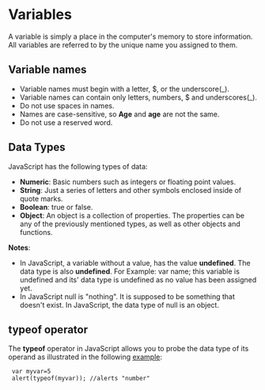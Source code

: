 
# Variables

A variable is simply a place in the computer's memory to store information. All variables are referred to by the unique name you assigned to them.

## Variable names

- Variable names must begin with a letter, $, or the underscore(_).
- Variable names can contain only letters, numbers, $ and underscores(_).
- Do not use spaces in names.
- Names are case-sensitive, so **Age** and **age** are not the same.
- Do not use a reserved word.

## Data Types

JavaScript has the following types of data:

- **Numeric**: Basic numbers such as integers or floating point values.
- **String**: Just a series of letters and other symbols enclosed inside of quote marks.
- **Boolean**: true or false.
- **Object**: An object is a collection of properties. The properties can be any of the previously mentioned types, as well as other objects and functions.

**Notes**:

- In JavaScript, a variable without a value, has the value **undefined**. The data type is also **undefined**. For Example: var name; this variable is undefined and its' data type is undefined as no value has been assigned yet.
- In JavaScript null is "nothing". It is supposed to be something that doesn't exist. In JavaScript, the data type of null is an object.

## typeof operator

The **typeof** operator in JavaScript allows you to probe the data type of its operand as illustrated in the 
following <a href="archives/Class Files/example1.htm" target = "_blank">example</a>:

~~~
 var myvar=5
 alert(typeof(myvar)); //alerts "number"
~~~

